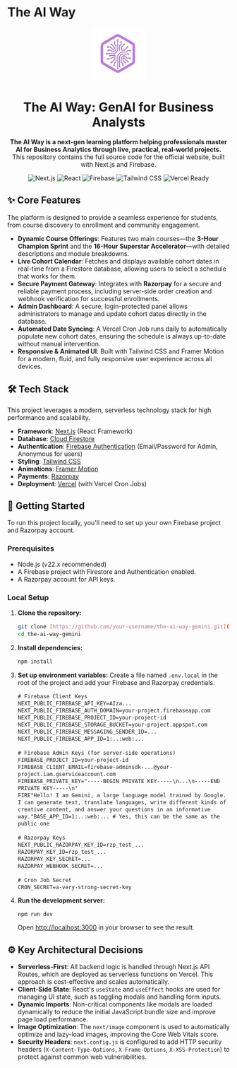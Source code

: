 # The AI Way

<p align="center">
  <img src="https://github.com/rwitapa/the_ai_way_gemini/blob/main/public/brand/aiway-mark.png?raw=true" alt="The AI Way Logo" width="120">
</p>

<h1 align="center">The AI Way: GenAI for Business Analysts</h1>

<p align="center">
  <strong>The AI Way is a next-gen learning platform helping professionals master AI for Business Analytics through live, practical, real-world projects.</strong>
  <br />
  This repository contains the full source code for the official website, built with Next.js and Firebase.
</p>

<p align="center">
  <img src="https://img.shields.io/badge/Next.js-14.x-black?style=for-the-badge&logo=next.js" alt="Next.js">
  <img src="https://img.shields.io/badge/React-18.x-blue?style=for-the-badge&logo=react" alt="React">
  <img src="https://img.shields.io/badge/Firebase-12.x-orange?style=for-the-badge&logo=firebase" alt="Firebase">
  <img src="https://img.shields.io/badge/Tailwind_CSS-3.x-blueviolet?style=for-the-badge&logo=tailwind-css" alt="Tailwind CSS">
  <img src="https://img.shields.io/badge/Vercel-Ready-black?style=for-the-badge&logo=vercel" alt="Vercel Ready">
</p>

## ✨ Core Features

The platform is designed to provide a seamless experience for students, from course discovery to enrollment and community engagement.

* **Dynamic Course Offerings**: Features two main courses—the **3-Hour Champion Sprint** and the **16-Hour Superstar Accelerator**—with detailed descriptions and module breakdowns.
* **Live Cohort Calendar**: Fetches and displays available cohort dates in real-time from a Firestore database, allowing users to select a schedule that works for them.
* **Secure Payment Gateway**: Integrates with **Razorpay** for a secure and reliable payment process, including server-side order creation and webhook verification for successful enrollments.
* **Admin Dashboard**: A secure, login-protected panel allows administrators to manage and update cohort dates directly in the database.
* **Automated Date Syncing**: A Vercel Cron Job runs daily to automatically populate new cohort dates, ensuring the schedule is always up-to-date without manual intervention.
* **Responsive & Animated UI**: Built with Tailwind CSS and Framer Motion for a modern, fluid, and fully responsive user experience across all devices.

## 🛠️ Tech Stack

This project leverages a modern, serverless technology stack for high performance and scalability.

* **Framework**: [Next.js](https://nextjs.org/) (React Framework)
* **Database**: [Cloud Firestore](https://firebase.google.com/docs/firestore)
* **Authentication**: [Firebase Authentication](https://firebase.google.com/docs/auth) (Email/Password for Admin, Anonymous for users)
* **Styling**: [Tailwind CSS](https://tailwindcss.com/)
* **Animations**: [Framer Motion](https://www.framer.com/motion/)
* **Payments**: [Razorpay](https://razorpay.com/)
* **Deployment**: [Vercel](https://vercel.com/) (with Vercel Cron Jobs)

## 🚀 Getting Started

To run this project locally, you'll need to set up your own Firebase project and Razorpay account.

### Prerequisites

* Node.js (v22.x recommended)
* A Firebase project with Firestore and Authentication enabled.
* A Razorpay account for API keys.

### Local Setup

1.  **Clone the repository:**
    ```bash
    git clone [https://github.com/your-username/the-ai-way-gemini.git](https://github.com/your-username/the-ai-way-gemini.git)
    cd the-ai-way-gemini
    ```

2.  **Install dependencies:**
    ```bash
    npm install
    ```

3.  **Set up environment variables:**
    Create a file named `.env.local` in the root of the project and add your Firebase and Razorpay credentials.

    ```env
    # Firebase Client Keys
    NEXT_PUBLIC_FIREBASE_API_KEY=AIza...
    NEXT_PUBLIC_FIREBASE_AUTH_DOMAIN=your-project.firebaseapp.com
    NEXT_PUBLIC_FIREBASE_PROJECT_ID=your-project-id
    NEXT_PUBLIC_FIREBASE_STORAGE_BUCKET=your-project.appspot.com
    NEXT_PUBLIC_FIREBASE_MESSAGING_SENDER_ID=...
    NEXT_PUBLIC_FIREBASE_APP_ID=1:..:web:...

    # Firebase Admin Keys (for server-side operations)
    FIREBASE_PROJECT_ID=your-project-id
    FIREBASE_CLIENT_EMAIL=firebase-adminsdk-...@your-project.iam.gserviceaccount.com
    FIREBASE_PRIVATE_KEY="-----BEGIN PRIVATE KEY-----\n...\n-----END PRIVATE KEY-----\n"
    FIRE"Hello! I am Gemini, a large language model trained by Google. I can generate text, translate languages, write different kinds of creative content, and answer your questions in an informative way."BASE_APP_ID=1:..:web:... # Yes, this can be the same as the public one

    # Razorpay Keys
    NEXT_PUBLIC_RAZORPAY_KEY_ID=rzp_test_...
    RAZORPAY_KEY_ID=rzp_test_...
    RAZORPAY_KEY_SECRET=...
    RAZORPAY_WEBHOOK_SECRET=...

    # Cron Job Secret
    CRON_SECRET=a-very-strong-secret-key
    ```

4.  **Run the development server:**
    ```bash
    npm run dev
    ```

    Open [http://localhost:3000](http://localhost:3000) in your browser to see the result.

## ⚙️ Key Architectural Decisions

* **Serverless-First**: All backend logic is handled through Next.js API Routes, which are deployed as serverless functions on Vercel. This approach is cost-effective and scales automatically.
* **Client-Side State**: React's `useState` and `useEffect` hooks are used for managing UI state, such as toggling modals and handling form inputs.
* **Dynamic Imports**: Non-critical components like modals are loaded dynamically to reduce the initial JavaScript bundle size and improve page load performance.
* **Image Optimization**: The `next/image` component is used to automatically optimize and lazy-load images, improving the Core Web Vitals score.
* **Security Headers**: `next.config.js` is configured to add HTTP security headers (`X-Content-Type-Options`, `X-Frame-Options`, `X-XSS-Protection`) to protect against common web vulnerabilities.
